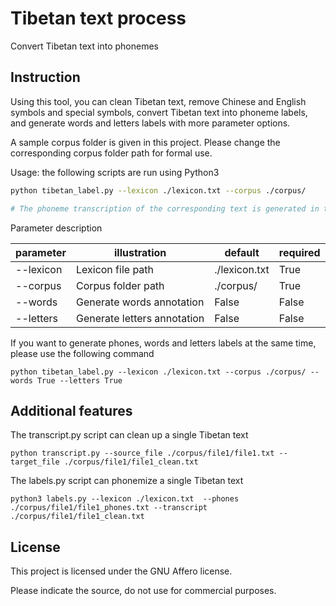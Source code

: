 # Tibetan text process

Convert Tibetan text into phonemes

## Instruction

Using this tool, you can clean Tibetan text, remove Chinese and English symbols and special symbols, convert Tibetan text into phoneme labels, and generate words and letters labels with more parameter options.

A sample corpus folder is given in this project. Please change the corresponding corpus folder path for formal use.

Usage: the following scripts are run using Python3

```sh
python tibetan_label.py --lexicon ./lexicon.txt --corpus ./corpus/

# The phoneme transcription of the corresponding text is generated in the subfolder of corpus
```

Parameter description

|parameter|illustration|default|required|
|--|--|--|--|
|--lexicon|Lexicon file path|./lexicon.txt|True|
|--corpus|Corpus folder path|./corpus/|True|
|--words|Generate words annotation|False|False|
|--letters|Generate letters annotation|False|False|

If you want to generate phones, words and letters labels at the same time, please use the following command

```
python tibetan_label.py --lexicon ./lexicon.txt --corpus ./corpus/ --words True --letters True
```

## Additional features

The transcript.py script can clean up a single Tibetan text

```
python transcript.py --source_file ./corpus/file1/file1.txt --target_file ./corpus/file1/file1_clean.txt
```

The labels.py script can phonemize a single Tibetan text

```
python3 labels.py --lexicon ./lexicon.txt  --phones ./corpus/file1/file1_phones.txt --transcript ./corpus/file1/file1_clean.txt
```

## License

This project is licensed under the GNU Affero license.

Please indicate the source, do not use for commercial purposes.
